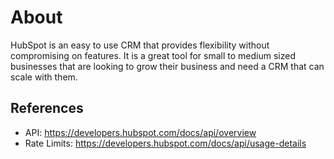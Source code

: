 # About

HubSpot is an easy to use CRM that provides flexibility without compromising on features. It is a great tool for small to medium sized businesses that are looking to grow their business and need a CRM that can scale with them.

## References

- API: https://developers.hubspot.com/docs/api/overview
- Rate Limits: https://developers.hubspot.com/docs/api/usage-details
